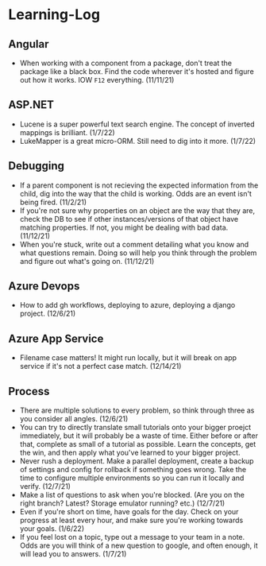 # Learning-Log

## Angular
- When working with a component from a package, don't treat the package like a black box. Find the code wherever it's hosted and figure out how it works. IOW `F12` everything. (11/11/21)

## ASP.NET
- Lucene is a super powerful text search engine. The concept of inverted mappings is brilliant. (1/7/22)
- LukeMapper is a great micro-ORM. Still need to dig into it more. (1/7/22)

## Debugging
- If a parent component is not recieving the expected information from the child, dig into the way that the child is working. Odds are an event isn't being fired. (11/2/21)
- If you're not sure why properties on an object are the way that they are, check the DB to see if other instances/versions of that object have matching properties. If not, you might be dealing with bad data. (11/12/21)
- When you're stuck, write out a comment detailing what you know and what questions remain. Doing so will help you think through the problem and figure out what's going on. (11/12/21)

## Azure Devops
- How to add gh workflows, deploying to azure, deploying a django project. (12/6/21)

## Azure App Service
- Filename case matters! It might run locally, but it will break on app service if it's not a perfect case match. (12/14/21)

## Process 
- There are multiple solutions to every problem, so think through three as you consider all angles. (12/6/21)
- You can try to directly translate small tutorials onto your bigger proejct immediately, but it will probably be a waste of time. Either before or after that, complete as small of a tutorial as possible. Learn the concepts, get the win, and then apply what you've learned to your bigger project.
- Never rush a deployment. Make a parallel deployment, create a backup of settings and config for rollback if something goes wrong. Take the time to configure multiple environments so you can run it locally and verify. (12/7/21)
- Make a list of questions to ask when you're blocked. (Are you on the right branch? Latest? Storage emulator running? etc.) (12/7/21)
- Even if you're short on time, have goals for the day. Check on your progress at least every hour, and make sure you're working towards your goals. (1/6/22)
- If you feel lost on a topic, type out a message to your team in a note. Odds are you will think of a new question to google, and often enough, it will lead you to answers. (1/7/21)
